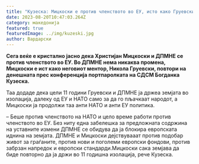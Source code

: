 ```yaml
---
title: "Кузеска: Мицкоски е против членството во ЕУ, исто како Груевски"
date: 2023-08-20T10:47:03.264Z
category: македонија
featured: true
featuredImage: ../img/kuzeski.jpg
author: Вардарски
---
```

<!--StartFragment-->

**Сега веќе е кристално јасно дека Христијан Мицкоски и ДПМНЕ се против членството во ЕУ. Во ДПМНЕ нема никаква промена, Мицкоски е ист како неговиот ментор, Никола Груевски, повтори на денешната прес конференција портпаролката на СДСМ Богданка Кузеска.**

Таа додаде дека цели 11 години Груевски и ДПМНЕ ја држеа земјата во изолација, далеку од ЕУ и НАТО само за да го пљачкаат народот, а Мицкоски ја продолжи таа анти НАТО и анти ЕУ политика.

– Беше против членството на НАТО и цело време работи против членството во ЕУ. Без ниту една забелешка за предложната содржина на уставните измени ДПМНЕ се обидува да ја блокира европската иднина на земјата. ДПМНЕ и Мицкоски дејствувааат против подобар живот за граѓаните, против нови и поголеми европски фондови, против забрзан напредок и европски стандарди.Мицкоски сака земјава да биде повторно да ја држи во 11 годишна изолација, рече Кузеска.

<!--EndFragment-->
